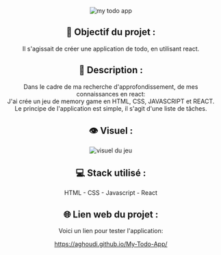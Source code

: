<div align=center><img src="https://user-images.githubusercontent.com/27373255/144912766-72d28c9f-25b5-4b30-afe2-d1f9a1ebccf8.png" alt="my todo app"/></div>
<h2 align=center>🎯 Objectif du projet :</h2>
<p align=center>Il s'agissait de créer une application de todo, en utilisant react.</p>

<h2 align=center>📝 Description :</h2>

<p align=center>Dans le cadre de ma recherche d'approfondissement, de mes connaissances en react:</br>
J'ai crée un jeu de memory game en HTML, CSS, JAVASCRIPT et REACT.</br>
Le principe de l'application est simple, il s'agit d'une liste de tâches.</br>
</p>

<h2 align=center>👁️ Visuel :</h2>
<div align=center><img src="https://i.postimg.cc/XvK18NBm/memory.jpg" alt="visuel du jeu"</div>

<h2 align=center>💻 Stack utilisé :</h2>

<p align=center>HTML - CSS - Javascript - React</p>

<h2 align=center>🌐 Lien web du projet :</h2>

<p align=center>Voici un lien pour tester l'application:

  <a title="https://aghoudi.github.io/My-Todo-App/" role="link" target="_blank" class="text-bold" rel="noopener noreferrer" href="https://aghoudi.github.io/My-Todo-App/">https://aghoudi.github.io/My-Todo-App/</a></p>
